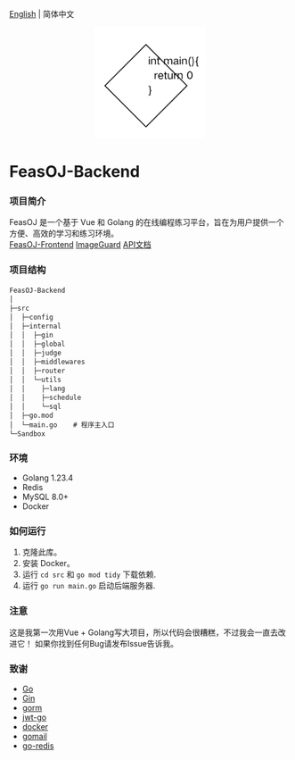 [English](README.md) | 简体中文
<p align="center">
    <a href="https://github.com/ClaretWheel1481/FeasOJ-Backend">
        <img src="public/logo.png" height="200"/>
    </a>
</p>

# FeasOJ-Backend
### 项目简介
FeasOJ 是一个基于 Vue 和 Golang 的在线编程练习平台，旨在为用户提供一个方便、高效的学习和练习环境。
<br>
[FeasOJ-Frontend](https://github.com/ClaretWheel1481/FeasOJ)
[ImageGuard](https://github.com/ClaretWheel1481/ImageGuard)
[API文档](https://claret-feasoj.apifox.cn)

### 项目结构
```
FeasOJ-Backend
│ 
├─src
│  ├─config
│  ├─internal
│  │  ├─gin
│  │  ├─global
│  │  ├─judge
│  │  ├─middlewares
│  │  ├─router
│  │  └─utils
│  │    ├─lang
│  │    ├─schedule
│  │    └─sql
│  ├─go.mod
│  └─main.go    # 程序主入口
└─Sandbox
```

### 环境
- Golang 1.23.4
- Redis
- MySQL 8.0+
- Docker

### 如何运行
1. 克隆此库。
2. 安装 Docker。
3. 运行 `cd src` 和 `go mod tidy` 下载依赖.
4. 运行 `go run main.go` 启动后端服务器.

### 注意
这是我第一次用Vue + Golang写大项目，所以代码会很糟糕，不过我会一直去改进它！
如果你找到任何Bug请发布Issue告诉我。

### 致谢
- [Go](https://github.com/golang/go)
- [Gin](https://github.com/gin-gonic/gin)
- [gorm](https://github.com/go-gorm/gorm)
- [jwt-go](https://github.com/golang-jwt/jwt)
- [docker](https://github.com/moby/moby)
- [gomail](https://github.com/go-gomail/gomail)
- [go-redis](https://github.com/redis/go-redis)